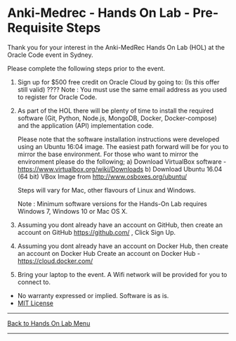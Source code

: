 # Anki-Medrec - Hands On Lab - Pre-Requisite Steps

Thank you for your interest in the Anki-MedRec Hands On Lab (HOL) at the Oracle Code event in Sydney.

Please complete the following steps prior to the event.

1. Sign up for $500 free credit on Oracle Cloud by going to: <SPECIAL URL FOR CODE SYDNEY> 
(Is this offer still valid) ????
   Note : You must use the same email address as you used to register for Oracle Code.

2. As part of the HOL there will be plenty of time to install the required software (Git, Python, Node.js,
   MongoDB, Docker, Docker-compose) and the application (API) implementation code. 

   Please note that the software installation instructions were developed using an Ubuntu 16:04 image.
   The easiest path forward will be for you to mirror the base environment. 
   For those who want to mirror the environment please do the following;
   a) Download VirtualBox software - https://www.virtualbox.org/wiki/Downloads 
   b) Download Ubuntu 16.04 (64 bit) VBox Image from http://www.osboxes.org/ubuntu/
   
   Steps will vary for Mac, other flavours of Linux and Windows.

   Note : Minimum software versions for the Hands-On Lab requires Windows 7, Windows 10 or Mac OS X. 

3. Assuming you dont already have an account on GitHub, then create an account on GitHub 
   https://github.com/ , Click Sign Up.

4. Assuming you dont already have an account on Docker Hub, then create an account on Docker Hub 
   Create an account on Docker Hub - https://cloud.docker.com/ 

5. Bring your laptop to the event. 
   A Wifi network will be provided for you to connect to.

* No warranty expressed or implied.  Software is as is.
* [MIT License](http://www.opensource.org/licenses/mit-license.html)

<hr />
<a href="handsonlabs" class="btn" >Back to Hands On Lab Menu</a>
<hr />


